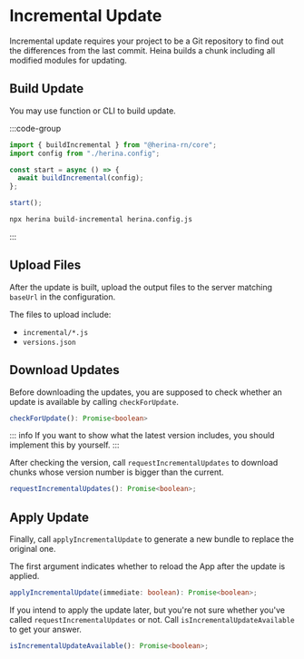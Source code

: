 # Incremental Update

Incremental update requires your project to be a Git repository to find out the differences from the last commit. Heina builds a chunk including all modified modules for updating.

## Build Update

You may use function or CLI to build update.

:::code-group

```typescript [function]
import { buildIncremental } from "@herina-rn/core";
import config from "./herina.config";

const start = async () => {
  await buildIncremental(config);
};

start();
```

```bash [CLI]
npx herina build-incremental herina.config.js
```

:::

## Upload Files

After the update is built, upload the output files to the server matching `baseUrl` in the configuration.

The files to upload include:

- `incremental/*.js`
- `versions.json`

## Download Updates

Before downloading the updates, you are supposed to check whether an update is available by calling `checkForUpdate`.

```typescript
checkForUpdate(): Promise<boolean>
```

::: info
If you want to show what the latest version includes, you should implement this by yourself.
:::

After checking the version, call `requestIncrementalUpdates` to download chunks whose version number is bigger than the current.

```typescript
requestIncrementalUpdates(): Promise<boolean>;
```

## Apply Update

Finally, call `applyIncrementalUpdate` to generate a new bundle to replace the original one.

The first argument indicates whether to reload the App after the update is applied.

```typescript
applyIncrementalUpdate(immediate: boolean): Promise<boolean>;
```

If you intend to apply the update later, but you're not sure whether you've called `requestIncrementalUpdates` or not. Call `isIncrementalUpdateAvailable` to get your answer.

```typescript
isIncrementalUpdateAvailable(): Promise<boolean>;
```

